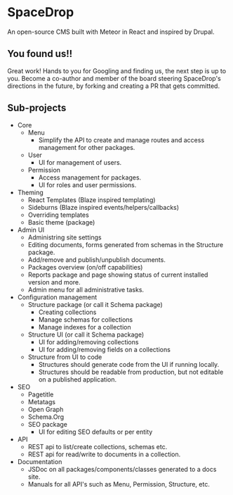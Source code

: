 # SpaceDrop
An open-source CMS built with Meteor in React and inspired by Drupal.

## You found us!!

Great work! Hands to you for Googling and finding us, the next step is up to you.
Become a co-author and member of the board steering SpaceDrop's directions in the future, by forking and creating a PR that gets committed.

## Sub-projects

* Core
  * Menu
    * Simplify the API to create and manage routes and access management for other packages.
  * User
    * UI for management of users.
  * Permission
    * Access management for packages.
    * UI for roles and user permissions.
* Theming
  * React Templates (Blaze inspired templating)
  * Sideburns (Blaze inspired events/helpers/callbacks)
  * Overriding templates
  * Basic theme (package)
* Admin UI
  * Administring site settings
  * Editing documents, forms generated from schemas in the Structure package.
  * Add/remove and publish/unpublish documents.
  * Packages overview (on/off capabilities)
  * Reports package and page showing status of current installed version and more.
  * Admin menu for all administrative tasks.
* Configuration management
  * Structure package (or call it Schema package)
    * Creating collections
    * Manage schemas for collections
    * Manage indexes for a collection
  * Structure UI (or call it Schema package)
    * UI for adding/removing collections
    * UI for adding/removing fields on a collections
  * Structure from UI to code
    * Structures should generate code from the UI if running locally.
    * Structures should be readable from production, but not  editable on a published application.
* SEO
  * Pagetitle
  * Metatags
  * Open Graph
  * Schema.Org
  * SEO package
    * UI for editing SEO defaults or per entity
* API
  * REST api to list/create collections, schemas etc.
  * REST api for read/write to documents in a collection.
* Documentation
  * JSDoc on all packages/components/classes generated to a docs site.
  * Manuals for all API's such as Menu, Permission, Structure, etc.
